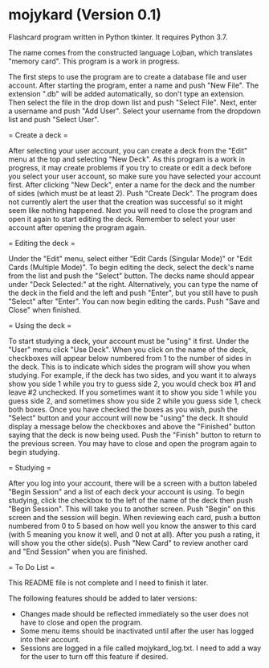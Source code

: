 # mojykard (Version 0.1)
Flashcard program written in Python tkinter. It requires Python 3.7.

The name comes from the constructed language Lojban, which translates "memory card". This program is a work in progress.

The first steps to use the program are to create a database file and user account. After starting the program, enter a name 
and push "New File". The extension ".db" will be added automatically, so don't type an extension. Then select the file in the 
drop down list and push "Select File". Next, enter a username and push "Add User". Select your username from the dropdown list 
and push "Select User".

= Create a deck =

After selecting your user account, you can create a deck from the "Edit" menu at the top and selecting "New Deck". As this program 
is a work in progress, it may create problems if you try to create or edit a deck before you select your user account, so make sure
you have selected your account first. After clicking "New Deck", enter a name for the deck and the number of sides (which must be 
at least 2). Push "Create Deck". The program does not currently alert the user that the creation was successful so it might seem 
like nothing happened. Next you will need to close the program and open it again to start editing the deck. Remember to select your
user account after opening the program again.

= Editing the deck =

Under the "Edit" menu, select either "Edit Cards (Singular Mode)" or "Edit Cards (Multiple Mode)". To begin editing the deck, 
select the deck's name from the list and push the "Select" button. The decks name should appear under "Deck Selected:" at the 
right. Alternatively, you can type the name of the deck in the field and the left and push "Enter", but you still have to push 
"Select" after "Enter". You can now begin editing the cards. Push "Save and Close" when finished.

= Using the deck =

To start studying a deck, your account must be "using" it first. Under the "User" menu click "Use Deck". When you click on the name 
of the deck, checkboxes will appear below numbered from 1 to the number of sides in the deck. This is to indicate which sides the 
program will show you when studying. For example, if the deck has two sides, and you want it to always show you side 1 while you 
try to guess side 2, you would check box #1 and leave #2 unchecked. If you sometimes want it to show you side 1 while you guess 
side 2, and sometimes show you side 2 while you guess side 1, check both boxes. Once you have checked the boxes as you wish, push 
the "Select" button and your account will now be "using" the deck. It should display a message below the checkboxes and above the 
"Finished" button saying that the deck is now being used. Push the "Finish" button to return to the previous screen. You may have
to close and open the program again to begin studying.

= Studying =

After you log into your account, there will be a screen with a button labeled "Begin Session" and a list of each deck your 
account is using. To begin studying, click the checkbox to the left of the name of the deck then push "Begin Session". This will 
take you to another screen. Push "Begin" on this screen and the session will begin. When reviewing each card, push a button 
numbered from 0 to 5 based on how well you know the answer to this card (with 5 meaning you know it well, and 0 not at all).
After you push a rating, it will show you the other side(s). Push "New Card" to review another card and "End Session" when you
are finished.

= To Do List =

This README file is not complete and I need to finish it later.

The following features should be added to later versions:
- Changes made should be reflected immediately so the user does not have to close and open the program.
- Some menu items should be inactivated until after the user has logged into their account.
- Sessions are logged in a file called mojykard_log.txt. I need to add a way for the user to turn off this feature if desired.
